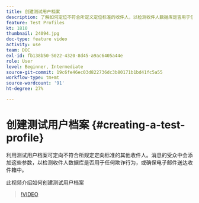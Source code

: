 ```yaml
---
title: 创建测试用户档案
description: 了解如何定位不符合所定义定位标准的收件人，以检测收件人数据库是否用于任何欺诈行为，或确保电子邮件送达收件箱中。
feature: Test Profiles
kt: 1810
thumbnail: 24094.jpg
doc-type: feature video
activity: use
team: DOC
exl-id: fb138b50-5022-4320-8d45-a9ac6405a44e
role: User
level: Beginner, Intermediate
source-git-commit: 19c6fe46ec03d822736dc3b80171b1bd41fc5a55
workflow-type: tm+mt
source-wordcount: '91'
ht-degree: 27%

---
```


# 创建测试用户档案 {#creating-a-test-profile}

利用测试用户档案可定向不符合所规定定向标准的其他收件人。消息的受众中会添加这些参数，以检测收件人数据库是否用于任何欺诈行为，或确保电子邮件送达收件箱中。

此视频介绍如何创建测试用户档案

>[!VIDEO](https://video.tv.adobe.com/v/24094?quality=12)
